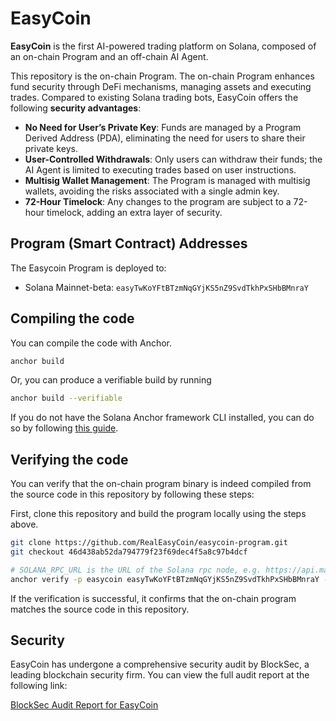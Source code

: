 # EasyCoin

**EasyCoin** is the first AI-powered trading platform on Solana, composed of an on-chain Program and an off-chain AI Agent. 

This repository is the on-chain Program. 
The on-chain Program enhances fund security through DeFi mechanisms, managing assets and executing trades. 
Compared to existing Solana trading bots, EasyCoin offers the following **security advantages**:
- **No Need for User’s Private Key**: Funds are managed by a Program Derived Address (PDA), eliminating the need for users to share their private keys.
- **User-Controlled Withdrawals**: Only users can withdraw their funds; the AI Agent is limited to executing trades based on user instructions.
- **Multisig Wallet Management**: The Program is managed with multisig wallets, avoiding the risks associated with a single admin key.
- **72-Hour Timelock**: Any changes to the program are subject to a 72-hour timelock, adding an extra layer of security.

## Program (Smart Contract) Addresses
The Easycoin Program is deployed to:
- Solana Mainnet-beta: `easyTwKoYFtBTzmNqGYjKS5nZ9SvdTkhPxSHbBMnraY`

## Compiling the code
You can compile the code with Anchor.
``` Bash
anchor build
```
Or, you can produce a verifiable build by running
``` Bash
anchor build --verifiable
```

If you do not have the Solana Anchor framework CLI installed, you can do so by following [this guide](https://www.anchor-lang.com/docs/installation).

## Verifying the code
You can verify that the on-chain program binary is indeed compiled from the source code in this repository by following these steps:

First, clone this repository and build the program locally using the steps above.
``` Bash
git clone https://github.com/RealEasyCoin/easycoin-program.git
git checkout 46d438ab52da794779f23f69dec4f5a8c97b4dcf
```
``` Bash
# SOLANA_RPC_URL is the URL of the Solana rpc node, e.g. https://api.mainnet-beta.solana.com
anchor verify -p easycoin easyTwKoYFtBTzmNqGYjKS5nZ9SvdTkhPxSHbBMnraY --provider.cluster SOLANA_RPC_URL 
```

If the verification is successful, it confirms that the on-chain program matches the source code in this repository.

## Security
EasyCoin has undergone a comprehensive security audit by BlockSec, a leading blockchain security firm. 
You can view the full audit report at the following link: 

[BlockSec Audit Report for EasyCoin](https://github.com/blocksecteam/audit-reports/blob/main/rust/blocksec_easycoin_v1.0-signed.pdf)